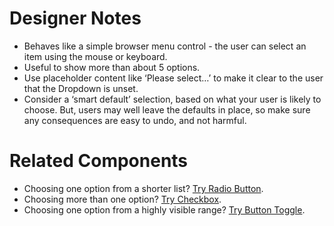 # Designer Notes
- Behaves like a simple browser menu control - the user can select an item using the mouse or keyboard.
- Useful to show more than about 5 options.
- Use placeholder content like ‘Please select…’ to make it clear to the user that the Dropdown is unset.
- Consider a ‘smart default’ selection, based on what your user is likely to choose. But, users may well leave the defaults in place, so make sure any consequences are easy to undo, and not harmful.

# Related Components
- Choosing one option from a shorter list? [Try Radio Button](/components/radio-button "Radio Button").
- Choosing more than one option? [Try Checkbox](/components/checkbox "Checkbox").
- Choosing one option from a highly visible range? [Try Button Toggle](/components/button-toggle "Button Toggle").
